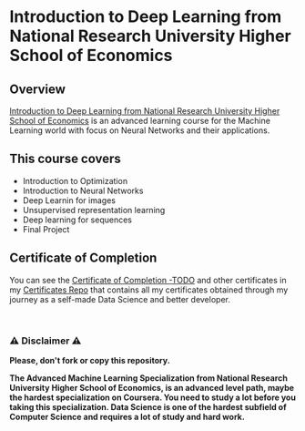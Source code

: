 # Introduction to Deep Learning from National Research University Higher School of Economics

## Overview
[Introduction to Deep Learning from National Research University Higher School of Economics](https://www.coursera.org/learn/intro-to-deep-learning?specialization=aml) is an advanced learning course for the Machine Learning world with focus on Neural Networks and their applications.


## This course covers

- Introduction to Optimization
- Introduction to Neural Networks
- Deep Learnin for images
- Unsupervised representation learning
- Deep learning for sequences
- Final Project

## Certificate of Completion
You can see the [Certificate of Completion -TODO](https://github.com/AlessandroCorradini/Certificates/blob/master/Coursera%20-%20Introduction%20to%20Deep%20Learning%20-%20Higher%20School%20of%20Economics%20National%20Research%20University.pdf) and other certificates in my [Certificates Repo](https://github.com/AlessandroCorradini/Certificates) that contains all my certificates obtained through my journey as a self-made Data Science and better developer.

<br/>

### ⚠️ Disclaimer ⚠️
**Please, don't fork or copy this repository.**

**The Advanced Machine Learning Specialization from National Research University Higher School of Economics, is an advanced level path, maybe the hardest specialization on Coursera. You need to study a lot before you taking this specialization. Data Science is one of the hardest subfield of Computer Science and requires a lot of study and hard work.**